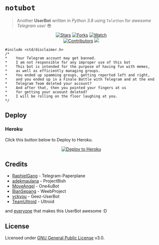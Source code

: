 # `notubot`

> Another **UserBot** written in _Python 3.8_ using `Telethon` for _awesome Telegram user_ 😎

<p align="center">
    <a href="https://github.com/notudope/notubot/stargazers"> <img src="https://img.shields.io/github/stars/notudope/notubot?logo=github&style=flat-square" alt="Stars" /></a>
    <a href="https://github.com/notudope/notubot/network/members"> <img src="https://img.shields.io/github/forks/notudope/notubot?logo=github&style=flat-square" alt="Forks" /></a>
    <a href="https://github.com/notudope/notubot/watchers"> <img src="https://img.shields.io/github/watchers/notudope/notubot?logo=github&style=flat-square" alt="Watch" /></a><br>
    <a href="https://github.com/notudope/notubot/graphs/contributors"> <img src="https://img.shields.io/github/contributors/notudope/notubot?color=blue&style=flat-square" alt="Contributors" /></a>
    <a href="https://pypi.org/project/Telethon/"> <img src="https://img.shields.io/pypi/v/telethon?label=telethon&logo=pypi&logoColor=white&style=flat-square" /></a>
</p>

```
#include <std/disclaimer.h>
/*
*    Your Telegram account may get banned.
*    I am not responsible for any improper use of this bot
*    This bot is intended for the purpose of having fun with memes,
*    as well as efficiently managing groups.
*    You ended up spamming groups, getting reported left and right,
*    and you ended up in a Finale Battle with Telegram and at the end
*    Telegram Team deleted your account?
*    And after that, then you pointed your fingers at us
*    for getting your acoount deleted?
*    I will be rolling on the floor laughing at you.
*/
```

## Deploy

### Heroku
Click this button below to Deploy to Heroku.

<p align="center">
<a href="https://heroku.com/deploy?template=https://github.com/notudope/notubot/tree/main">
  <img src="https://www.herokucdn.com/deploy/button.svg" alt="Deploy to Heroku">
</a>
</p>

## Credits
* [RaphielGang](https://github.com/RaphielGang) - Telegram-Paperplane
* [adekmaulana](https://github.com/adekmaulana) - ProjectBish
* [MoveAngel](https://github.com/MoveAngel) - One4uBot
* [BianSepang](https://github.com/BianSepang) - WeebProject
* [vckyou](https://github.com/vckyou) - Geez-UserBot
* [TeamUltroid](https://github.com/TeamUltroid) - Ultroid

and [everyone](https://github.com/notudope/notubot/graphs/contributors) that makes this UserBot awesome :D

## License
Licensed under [GNU General Public License](https://github.com/notudope/notubot/blob/main/LICENSE) v3.0.
